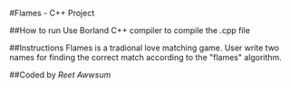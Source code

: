 #Flames - C++ Project

##How to run
Use Borland C++ compiler to compile the .cpp file

##Instructions
Flames is a tradional love matching game. User write two names for finding the correct match according to the "flames" algorithm.

##Coded by *Reet Awwsum*